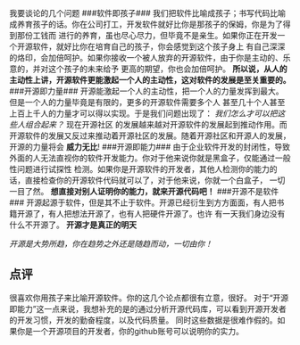 我要谈论的几个问题
###软件即孩子###
我们把软件比喻成孩子；书写代码比喻成养育孩子的话。你在公司打工，开发软件就好比你是那孩子的保姆，你是为了得到那份工钱而
进行的养育，虽也尽心尽力，但毕竟不是亲生。如果你正在开发一个开源软件，就好比你在培育自己的孩子，你会感觉到这个孩子身上
有自己深深的烙印，会加倍呵护。如果你接收一个被人放弃的开源软件，由于你是主动的、乐意的，并对这个孩子的未来给予
更高的期望，你也会加倍呵护。 **所以说，从人的主动性上讲，开源软件更能激起一个人的主动性，这对软件的发展是至关重要的。** 
###开源即力量###
开源能激起一个人的主动性，把一个人的力量发挥到最大。但是一个人的力量毕竟是有限的，更多的开源软件需要多个人
甚至几十个人甚至上百上千人的力量才可以得以实现。于是我们问题出现了： _我们怎么才可以把这些人组合起来？_ 现在开源社区
的发展越来越对开源软件的发展起到推动作用。而开源软件的发展又反过来推动着开源社区的发展。随着开源社区和开源人的发展，
开源的力量将会 **威力无比**!
###开源即能力###
由于企业软件开发的封闭性，导致外面的人无法直视你的软件开发能力。你对于他来说你就是黑盒子，仅能通过一般性问题进行试探性
检测。如果你是开源软件的开发者，其他人检测你的能力的话，直接检查你的开源软件代码就可以了，对于他来说，你就一个白盒子，
一切一目了然。 **想直接对别人证明你的能力，就来开源代码吧！** 
###开源不是软件###
开源起源于软件，但是其不止于软件。开源已经衍生到方方面面，有人把书籍开源了，有人把想法开源了，也有人把硬件开源了。也许
有一天我们身边没有什么不开源了。 **开源才是真正的明天** 

_开源是大势所趋，你在趋势之外还是随趋而动，一切由你！_

## 点评 ##
很喜欢你用孩子来比喻开源软件。你的这几个论点都很有立意，很好。
对于“开源即能力”这一点来说，我想补充的是的通过分析开源代码库，可以看到开源开发者的开发习惯，开发的勤奋程度，以及代码质量。 同时这些数据是很难作假的。如果你是一个开源项目的开发者，你的github账号可以说明你的实力。
